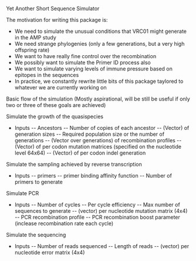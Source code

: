 Yet Another Short Sequence Simulator

The motivation for writing this package is:
- We need to simulate the unusual conditions that VRC01 might generate in the AMP study
- We need strange phylogenies (only a few generations, but a very high offspring rate)
- We want to have really fine control over the recombination
- We possibly want to simulate the Primer ID process also
- We want to simulate varying levels of immune pressure based on epitopes in the sequences
- In practice, we constantly rewrite little bits of this package taylored to whatever we are currently working on

Basic flow of the simulation (Mostly aspirational, will be still be useful if only two or three of these goals are achieved)

Simulate the growth of the quasispecies
- Inputs
-- Ancestors
-- Number of copies of each ancestor
-- (Vector) of generation sizes
-- Required population size or the number of generations
-- (Vector over generations) of recombination profiles
-- (Vector) of per codon mutation matrices (specified on the nucleotide level 64x64)
-- (Vector) of per codon indel generation

Simulate the sampling achieved by reverse transcription
- Inputs
-- primers
-- primer binding affinity function
-- Number of primers to generate

Simulate PCR
- Inputs
-- Number of cycles
-- Per cycle efficiency
-- Max number of sequences to generate
-- (vector) per nucleotide mutation matrix (4x4)
-- PCR recombination profile
-- PCR recombination boost parameter (inclease recombination rate each cycle)

Simulate the sequencing
- Inputs
-- Number of reads sequenced
-- Length of reads
-- (vector) per nucleotide error matrix (4x4)
